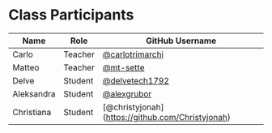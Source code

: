 # Class Participants

| Name | Role | GitHub Username |
|-----|----|--------|
| Carlo | Teacher | [@carlotrimarchi](https://github.com/carlotrimarchi)|
| Matteo | Teacher | [@mt-sette](https://github.com/mt-sette)|
| Delve | Student | [@delvetech1792](https://github.com/delvetech1792) |
| Aleksandra | Student | [@alexgrubor](http://github.com/alexgrubor) |
| Christiana | Student | [@christyjonah] (https://github.com/Christyjonah)